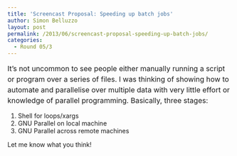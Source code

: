 ```yaml
---
title: 'Screencast Proposal: Speeding up batch jobs'
author: Simon Belluzzo
layout: post
permalink: /2013/06/screencast-proposal-speeding-up-batch-jobs/
categories:
  - Round 05/3
---
```

<span style="font-size: medium;"><span style="line-height: 24px;">It&#8217;s not uncommon to see people either manually running a script or program over a series of files. I was thinking of showing how to automate and parallelise over multiple data with very little effort or knowledge of parallel programming. Basically, three stages:</span></span>

1.  Shell for loops/xargs
2.  GNU Parallel on local machine
3.  GNU Parallel across remote machines

Let me know what you think!
